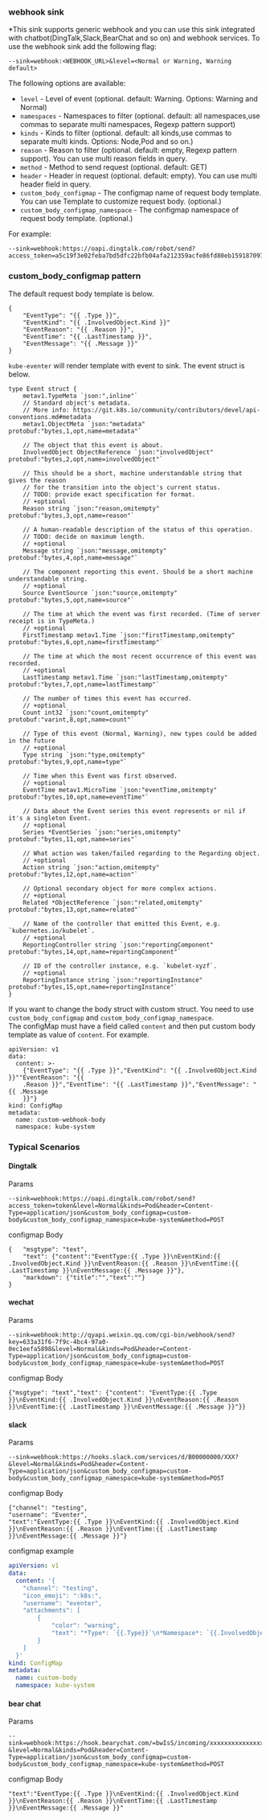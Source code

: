 ### webhook sink

*This sink supports generic webhook and you can use this sink integrated with chatbot(DingTalk,Slack,BearChat and so on) and webhook services.
To use the webhook sink add the following flag:

	--sink=webhook:<WEBHOOK_URL>&level=<Normal or Warning, Warning default>

The following options are available:
* `level` - Level of event (optional. default: Warning. Options: Warning and Normal)
* `namespaces` - Namespaces to filter (optional. default: all namespaces,use commas to separate multi namespaces, Regexp pattern support)
* `kinds` - Kinds to filter (optional. default: all kinds,use commas to separate multi kinds. Options: Node,Pod and so on.)
* `reason` - Reason to filter (optional. default: empty, Regexp pattern support). You can use multi reason fields in query.
* `method` - Method to send request (optional. default: GET)
* `header` - Header in request (optional. default: empty). You can use multi header field in query.
* `custom_body_configmap` - The configmap name of request body template. You can use Template to customize request body. (optional.)
* `custom_body_configmap_namespace` -  The configmap namespace of request body template. (optional.)

For example:

   	--sink=webhook:https://oapi.dingtalk.com/robot/send?access_token=a5c19f3e02feba7bd5dfc22bfb04afa212359acfe86fd80eb159187097b7d014&level=Normal&namespaces=a,b&kinds=c,d&header=contentType=customContentType&header=customHeaderKey=customHeaderValue 

### custom_body_configmap pattern 
The default request body template is below.     
```$xslt
{
	"EventType": "{{ .Type }}",
	"EventKind": "{{ .InvolvedObject.Kind }}"
	"EventReason": "{{ .Reason }}",
	"EventTime": "{{ .LastTimestamp }}",
	"EventMessage": "{{ .Message }}"
}
```
`kube-eventer` will render template with event to sink. The event struct is below.   
```$xslt
type Event struct {
	metav1.TypeMeta `json:",inline"`
	// Standard object's metadata.
	// More info: https://git.k8s.io/community/contributors/devel/api-conventions.md#metadata
	metav1.ObjectMeta `json:"metadata" protobuf:"bytes,1,opt,name=metadata"`

	// The object that this event is about.
	InvolvedObject ObjectReference `json:"involvedObject" protobuf:"bytes,2,opt,name=involvedObject"`

	// This should be a short, machine understandable string that gives the reason
	// for the transition into the object's current status.
	// TODO: provide exact specification for format.
	// +optional
	Reason string `json:"reason,omitempty" protobuf:"bytes,3,opt,name=reason"`

	// A human-readable description of the status of this operation.
	// TODO: decide on maximum length.
	// +optional
	Message string `json:"message,omitempty" protobuf:"bytes,4,opt,name=message"`

	// The component reporting this event. Should be a short machine understandable string.
	// +optional
	Source EventSource `json:"source,omitempty" protobuf:"bytes,5,opt,name=source"`

	// The time at which the event was first recorded. (Time of server receipt is in TypeMeta.)
	// +optional
	FirstTimestamp metav1.Time `json:"firstTimestamp,omitempty" protobuf:"bytes,6,opt,name=firstTimestamp"`

	// The time at which the most recent occurrence of this event was recorded.
	// +optional
	LastTimestamp metav1.Time `json:"lastTimestamp,omitempty" protobuf:"bytes,7,opt,name=lastTimestamp"`

	// The number of times this event has occurred.
	// +optional
	Count int32 `json:"count,omitempty" protobuf:"varint,8,opt,name=count"`

	// Type of this event (Normal, Warning), new types could be added in the future
	// +optional
	Type string `json:"type,omitempty" protobuf:"bytes,9,opt,name=type"`

	// Time when this Event was first observed.
	// +optional
	EventTime metav1.MicroTime `json:"eventTime,omitempty" protobuf:"bytes,10,opt,name=eventTime"`

	// Data about the Event series this event represents or nil if it's a singleton Event.
	// +optional
	Series *EventSeries `json:"series,omitempty" protobuf:"bytes,11,opt,name=series"`

	// What action was taken/failed regarding to the Regarding object.
	// +optional
	Action string `json:"action,omitempty" protobuf:"bytes,12,opt,name=action"`

	// Optional secondary object for more complex actions.
	// +optional
	Related *ObjectReference `json:"related,omitempty" protobuf:"bytes,13,opt,name=related"`

	// Name of the controller that emitted this Event, e.g. `kubernetes.io/kubelet`.
	// +optional
	ReportingController string `json:"reportingComponent" protobuf:"bytes,14,opt,name=reportingComponent"`

	// ID of the controller instance, e.g. `kubelet-xyzf`.
	// +optional
	ReportingInstance string `json:"reportingInstance" protobuf:"bytes,15,opt,name=reportingInstance"`
}
```
If you want to change the body struct with custom struct. You need to use `custom_body_configmap` and `custom_body_configmap_namespace`.    
The configMap must have a field called `content` and then put custom body template as value of `content`. For example.

```$xslt
apiVersion: v1
data:
  content: >-
    {"EventType": "{{ .Type }}","EventKind": "{{ .InvolvedObject.Kind }}""EventReason": "{{
    .Reason }}","EventTime": "{{ .LastTimestamp }}","EventMessage": "{{ .Message
    }}"}
kind: ConfigMap
metadata: 
  name: custom-webhook-body 
  namespace: kube-system 
```

### Typical Scenarios
#### Dingtalk 
Params 
```
--sink=webhook:https://oapi.dingtalk.com/robot/send?access_token=token&level=Normal&kinds=Pod&header=Content-Type=application/json&custom_body_configmap=custom-body&custom_body_configmap_namespace=kube-system&method=POST
```
configmap Body
```
{	"msgtype": "text",
	"text": {"content":"EventType:{{ .Type }}\nEventKind:{{ .InvolvedObject.Kind }}\nEventReason:{{ .Reason }}\nEventTime:{{ .LastTimestamp }}\nEventMessage:{{ .Message }}"},
	"markdown": {"title":"","text":""}
}
```
#### wechat 
Params 
```
--sink=webhook:http://qyapi.weixin.qq.com/cgi-bin/webhook/send?key=633a31f6-7f9c-4bc4-97a0-0ec1eefa5898&level=Normal&kinds=Pod&header=Content-Type=application/json&custom_body_configmap=custom-body&custom_body_configmap_namespace=kube-system&method=POST
```
configmap Body 
```
{"msgtype": "text","text": {"content": "EventType:{{ .Type }}\nEventKind:{{ .InvolvedObject.Kind }}\nEventReason:{{ .Reason }}\nEventTime:{{ .LastTimestamp }}\nEventMessage:{{ .Message }}"}}
```
#### slack 
Params 
```
--sink=webhook:https://hooks.slack.com/services/d/B00000000/XXX?&level=Normal&kinds=Pod&header=Content-Type=application/json&custom_body_configmap=custom-body&custom_body_configmap_namespace=kube-system&method=POST
```
configmap Body 
```
{"channel": "testing",
"username": "Eventer",
"text":"EventType:{{ .Type }}\nEventKind:{{ .InvolvedObject.Kind }}\nEventReason:{{ .Reason }}\nEventTime:{{ .LastTimestamp }}\nEventMessage:{{ .Message }}"}
```

configmap example

```yaml
apiVersion: v1
data:
  content: '{
    "channel": "testing",
    "icon_emoji": ":k8s:",
    "username": "eventer",
    "attachments": [
        {
            "color": "warning",
            "text": "*Type*: `{{.Type}}`\n*Namespace*: `{{.InvolvedObject.Namespace}}`\n*Object*: `{{ .InvolvedObject.Kind }}/{{ .InvolvedObject.Name }}`\n*Reason*: `{{ .Reason }}`\n*Meaasge*: `{{ .Message }}`\n*Time*: `{{ .LastTimestamp }}`"
        }
    ]
  }'
kind: ConfigMap
metadata:
  name: custom-body
  namespace: kube-system
```

#### bear chat 
Params 
```
--sink=webhook:https://hook.bearychat.com/=bwIsS/incoming/xxxxxxxxxxxxxxxxxxxxxx?&level=Normal&kinds=Pod&header=Content-Type=application/json&custom_body_configmap=custom-body&custom_body_configmap_namespace=kube-system&method=POST
```
configmap Body 
```
"text":"EventType:{{ .Type }}\nEventKind:{{ .InvolvedObject.Kind }}\nEventReason:{{ .Reason }}\nEventTime:{{ .LastTimestamp }}\nEventMessage:{{ .Message }}"
```
